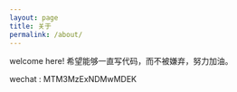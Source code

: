 ```yaml
---
layout: page
title: 关于
permalink: /about/
---
```


welcome here!
希望能够一直写代码，而不被嫌弃，努力加油。

wechat : MTM3MzExNDMwMDEK

